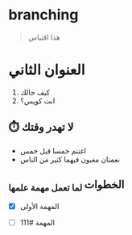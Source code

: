 # branching

> هذا اقتباس
# العنوان الثاني
1. كيف حالك
2. انت كويس؟
## ⏱️ لا تهدر وقتك
* اغتنم خمسا قبل خمس
* نعمتان مغبون فيهما كثير من الناس
## الخطوات<sub> لما تعمل مهمة علمها </sub>
- [x] المهمة الأولى
- [ ] المهمة #111

